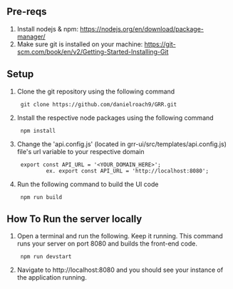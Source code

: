 
## Pre-reqs
1) Install nodejs & npm: https://nodejs.org/en/download/package-manager/
2) Make sure git is installed on your machine: https://git-scm.com/book/en/v2/Getting-Started-Installing-Git

## Setup

1. Clone the git repository using the following command

        git clone https://github.com/danielroach9/GRR.git
2. Install the respective node packages using the following command

        npm install
3. Change the 'api.config.js' (located in grr-ui/src/templates/api.config.js) file's url variable to your respective domain

        export const API_URL = '<YOUR_DOMAIN_HERE>';
                ex. export const API_URL = 'http://localhost:8080';
4. Run the following command to build the UI code

        npm run build
       


## How To Run the server locally

1) Open a terminal and run the following. Keep it running. This command runs your server on port 8080 and builds the front-end code.
        
        npm run devstart
        
2) Navigate to http://localhost:8080 and you should see your instance of the application running.

        
      
